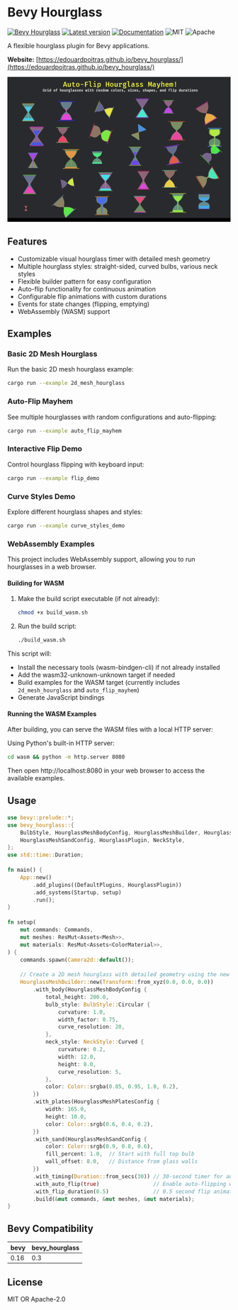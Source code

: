 # Bevy Hourglass

[![Bevy Hourglass](https://github.com/edouardpoitras/bevy_hourglass/actions/workflows/rust.yml/badge.svg?branch=main)](https://github.com/edouardpoitras/bevy_hourglass/actions/workflows/rust.yml)
[![Latest version](https://img.shields.io/crates/v/bevy_hourglass.svg)](https://crates.io/crates/bevy_hourglass)
[![Documentation](https://docs.rs/bevy_hourglass/badge.svg)](https://docs.rs/bevy_hourglass)
![MIT](https://img.shields.io/badge/license-MIT-blue.svg)
![Apache](https://img.shields.io/badge/license-Apache-blue.svg)

A flexible hourglass plugin for Bevy applications.

**Website:** [https://edouardpoitras.github.io/bevy_hourglass/](https://edouardpoitras.github.io/bevy_hourglass/)

![animation](examples/auto_flip_mayhem.gif)

## Features

- Customizable visual hourglass timer with detailed mesh geometry
- Multiple hourglass styles: straight-sided, curved bulbs, various neck styles
- Flexible builder pattern for easy configuration
- Auto-flip functionality for continuous animation
- Configurable flip animations with custom durations
- Events for state changes (flipping, emptying)
- WebAssembly (WASM) support

## Examples

### Basic 2D Mesh Hourglass

Run the basic 2D mesh hourglass example:

```bash
cargo run --example 2d_mesh_hourglass
```

### Auto-Flip Mayhem

See multiple hourglasses with random configurations and auto-flipping:

```bash
cargo run --example auto_flip_mayhem
```

### Interactive Flip Demo

Control hourglass flipping with keyboard input:

```bash
cargo run --example flip_demo
```

### Curve Styles Demo

Explore different hourglass shapes and styles:

```bash
cargo run --example curve_styles_demo
```

### WebAssembly Examples

This project includes WebAssembly support, allowing you to run hourglasses in a web browser.

#### Building for WASM

1. Make the build script executable (if not already):
   ```bash
   chmod +x build_wasm.sh
   ```

2. Run the build script:
   ```bash
   ./build_wasm.sh
   ```

This script will:
- Install the necessary tools (wasm-bindgen-cli) if not already installed
- Add the wasm32-unknown-unknown target if needed
- Build examples for the WASM target (currently includes `2d_mesh_hourglass` and `auto_flip_mayhem`)
- Generate JavaScript bindings

#### Running the WASM Examples

After building, you can serve the WASM files with a local HTTP server:

Using Python's built-in HTTP server:

```bash
cd wasm && python -m http.server 8080
```

Then open http://localhost:8080 in your web browser to access the available examples.

## Usage

```rust
use bevy::prelude::*;
use bevy_hourglass::{
    BulbStyle, HourglassMeshBodyConfig, HourglassMeshBuilder, HourglassMeshPlatesConfig,
    HourglassMeshSandConfig, HourglassPlugin, NeckStyle,
};
use std::time::Duration;

fn main() {
    App::new()
        .add_plugins((DefaultPlugins, HourglassPlugin))
        .add_systems(Startup, setup)
        .run();
}

fn setup(
    mut commands: Commands,
    mut meshes: ResMut<Assets<Mesh>>,
    mut materials: ResMut<Assets<ColorMaterial>>,
) {
    commands.spawn(Camera2d::default());

    // Create a 2D mesh hourglass with detailed geometry using the new builder pattern
    HourglassMeshBuilder::new(Transform::from_xyz(0.0, 0.0, 0.0))
        .with_body(HourglassMeshBodyConfig {
            total_height: 200.0,
            bulb_style: BulbStyle::Circular {
                curvature: 1.0,
                width_factor: 0.75,
                curve_resolution: 20,
            },
            neck_style: NeckStyle::Curved {
                curvature: 0.2,
                width: 12.0,
                height: 8.0,
                curve_resolution: 5,
            },
            color: Color::srgba(0.85, 0.95, 1.0, 0.2),
        })
        .with_plates(HourglassMeshPlatesConfig {
            width: 165.0,
            height: 10.0,
            color: Color::srgb(0.6, 0.4, 0.2),
        })
        .with_sand(HourglassMeshSandConfig {
            color: Color::srgb(0.9, 0.8, 0.6),
            fill_percent: 1.0,  // Start with full top bulb
            wall_offset: 8.0,   // Distance from glass walls
        })
        .with_timing(Duration::from_secs(30)) // 30-second timer for automatic animation
        .with_auto_flip(true)                 // Enable auto-flipping when empty
        .with_flip_duration(0.5)              // 0.5 second flip animation
        .build(&mut commands, &mut meshes, &mut materials);
}
```

## Bevy Compatibility

|bevy|bevy_hourglass|
|---|---|
|0.16|0.3|

## License

MIT OR Apache-2.0
